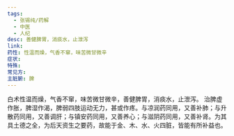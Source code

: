 ```yaml
---
tags:
  - 张锡纯/药解
  - 中医
  - 人纪
desc: 善健脾胃，消痰水，止泄泻
link: 
药性: 性温而燥，气香不窜，味苦微甘微辛
症状: 
特殊: 
常见方: 
主脏腑: 脾
---
```

白术性温而燥，气香不窜，味苦微甘微辛，善健脾胃，消痰水，止泄泻。
治脾虚作胀，脾湿作渴，脾弱四肢运动无力，甚或作疼。与凉润药同用，又善补肺；与升散药同用，又善调肝；与镇安药同用，又善养心；与滋阴药同用，又善补肾。为其具土德之全，为后天资生之要药，故能于金、木、水、火四脏，皆能有所补益也。